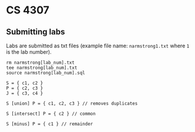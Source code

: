 # CS 4307

## Submitting labs

Labs are submitted as txt files (example file name: `narmstrong1.txt` where `1`
is the lab number).

```
rm narmstrong[lab_num].txt
tee narmstrong[lab_num].txt
source narmstrong[lab_num].sql
```

```
S = { c1, c2 }
P = { c2, c3 }
J = { c3, c4 }

S [union] P = { c1, c2, c3 } // removes duplicates

S [intersect] P = { c2 } // common

S [minus] P = { c1 } // remainder
```
